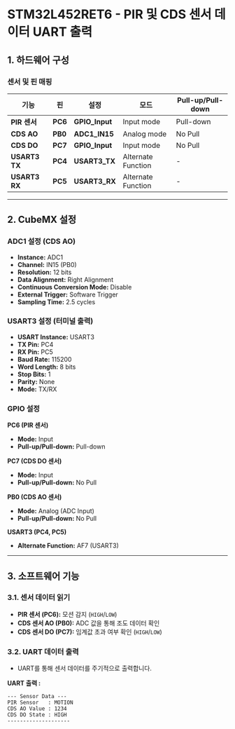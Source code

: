# STM32L452RET6 - PIR 및 CDS 센서 데이터 UART 출력 

##  1. 하드웨어 구성

### 센서 및 핀 매핑

| **기능**      | **핀** | **설정**       | **모드**       | **Pull-up/Pull-down** |
|---------------|--------|---------------|---------------|----------------------|
| **PIR 센서**  | **PC6** | **GPIO_Input** | Input mode    | Pull-down           |
| **CDS AO**    | **PB0** | **ADC1_IN15**  | Analog mode   | No Pull             |
| **CDS DO**    | **PC7** | **GPIO_Input** | Input mode    | No Pull             |
| **USART3 TX** | **PC4** | **USART3_TX**  | Alternate Function | -             |
| **USART3 RX** | **PC5** | **USART3_RX**  | Alternate Function | -             |

---

## 2. CubeMX 설정

### ADC1 설정 (CDS AO)  
- **Instance:** ADC1  
- **Channel:** IN15 (PB0)  
- **Resolution:** 12 bits  
- **Data Alignment:** Right Alignment  
- **Continuous Conversion Mode:** Disable  
- **External Trigger:** Software Trigger  
- **Sampling Time:** 2.5 cycles  

### USART3 설정 (터미널 출력)  
- **USART Instance:** USART3  
- **TX Pin:** PC4  
- **RX Pin:** PC5  
- **Baud Rate:** 115200  
- **Word Length:** 8 bits  
- **Stop Bits:** 1  
- **Parity:** None  
- **Mode:** TX/RX  

### GPIO 설정

**PC6 (PIR 센서)**  
- **Mode:** Input  
- **Pull-up/Pull-down:** Pull-down  

**PC7 (CDS DO 센서)**  
- **Mode:** Input  
- **Pull-up/Pull-down:** No Pull  

**PB0 (CDS AO 센서)**  
- **Mode:** Analog (ADC Input)  
- **Pull-up/Pull-down:** No Pull  

**USART3 (PC4, PC5)**  
- **Alternate Function:** AF7 (USART3)  

---

## 3. 소프트웨어 기능

### 3.1. 센서 데이터 읽기
- **PIR 센서 (PC6):** 모션 감지 (`HIGH`/`LOW`)  
- **CDS 센서 AO (PB0):** ADC 값을 통해 조도 데이터 확인  
- **CDS 센서 DO (PC7):** 임계값 초과 여부 확인 (`HIGH`/`LOW`)  

### 3.2. UART 데이터 출력
- UART를 통해 센서 데이터를 주기적으로 출력합니다.  

**UART 출력 :**
```plaintext
--- Sensor Data ---
PIR Sensor   : MOTION
CDS AO Value : 1234
CDS DO State : HIGH
--------------------

